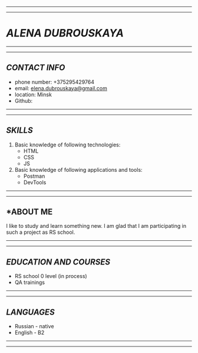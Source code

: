 **********
**********

# ***ALENA DUBROUSKAYA***

**********
**********

## ***CONTACT INFO***

* phone number: +375295429764
* email: elena.dubrouskaya@gmail.com
* location: Minsk
* Github: 

***********
***********

## ***SKILLS***

1. Basic knowledge of following technologies:
   * HTML
   * CSS
   * JS
2. Basic knowledge of following applications and tools:
   * Postman
   * DevTools

***********
***********

## ***ABOUT ME**

I like to study and learn something new. I am glad that I am participating in such a project as RS school.

***********
***********

## ***EDUCATION AND COURSES***

- RS school 0 level (in process)
- QA trainings

***********
***********

## ***LANGUAGES***

- Russian - native 
- English - B2 

***********
***********
